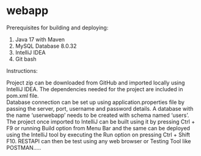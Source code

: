 # webapp


Prerequisites for building and deploying:
1)	Java 17 with Maven
2)	MySQL Database 8.0.32
3)	IntelliJ IDEA
4)	Git bash

Instructions:

Project zip can be downloaded from GitHub and imported locally using IntelliJ IDEA. The dependencies needed for the project are included in pom.xml file.  
Database connection can be set up using application.properties file by passing the server, port, username and password details. A database with the name ‘userwebapp’ needs to be created with schema named ‘users’.
The project once imported to IntelliJ can be built using it by pressing Ctrl + F9 or running Build option from Menu Bar and the same can be deployed using the IntelliJ tool by executing the Run option on pressing Ctrl + Shift F10. RESTAPI can then be test using any web browser or Testing Tool like POSTMAN.....


